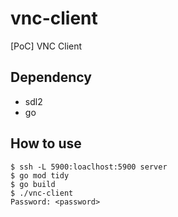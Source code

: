 # vnc-client
[PoC] VNC Client

## Dependency
- sdl2
- go

## How to use

```
$ ssh -L 5900:loaclhost:5900 server
$ go mod tidy
$ go build
$ ./vnc-client
Password: <password>
```
